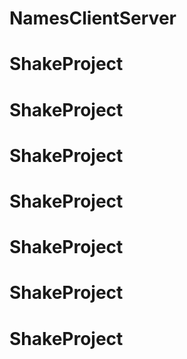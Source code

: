 # NamesClientServer
# ShakeProject
# ShakeProject
# ShakeProject
# ShakeProject
# ShakeProject
# ShakeProject
# ShakeProject
